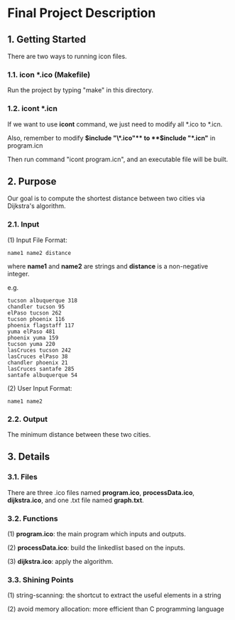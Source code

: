 # Final Project Description

## 1. Getting Started

There are two ways to running icon files.

### 1.1. icon *.ico (Makefile)

Run the project by typing "make" in this directory.

### 1.2. icont *.icn

If we want to use **icont** command, we just need to modify all \*.ico to \*.icn.

Also, remember to modify **$include "\*.ico"** to **$include "\*.icn"** in program.icn

Then run command "icont program.icn", and an executable file will be built.

## 2. Purpose

Our goal is to compute the shortest distance between two cities via Dijkstra's algorithm. 

### 2.1. Input

(1) Input File Format: 

```
name1 name2 distance
```
where **name1** and **name2** are strings and **distance** is a non-negative integer.

e.g. 
```
tucson albuquerque 318
chandler tucson 95
elPaso tucson 262
tucson phoenix 116
phoenix flagstaff 117
yuma elPaso 481
phoenix yuma 159
tucson yuma 220
lasCruces tucson 242
lasCruces elPaso 38
chandler phoenix 21
lasCruces santafe 285
santafe albuquerque 54
```

(2) User Input Format: 

```
name1 name2
```

### 2.2. Output

The minimum distance between these two cities.

## 3. Details

### 3.1. Files

There are three .ico files named **program.ico**, **processData.ico**, **dijkstra.ico**, and one .txt file named **graph.txt**.

### 3.2. Functions

(1) **program.ico**: the main program which inputs and outputs.

(2) **processData.ico**: build the linkedlist based on the inputs.

(3) **dijkstra.ico**: apply the algorithm.

### 3.3. Shining Points

(1) string-scanning: the shortcut to extract the useful elements in a string

(2) avoid memory allocation: more efficient than C programming language








